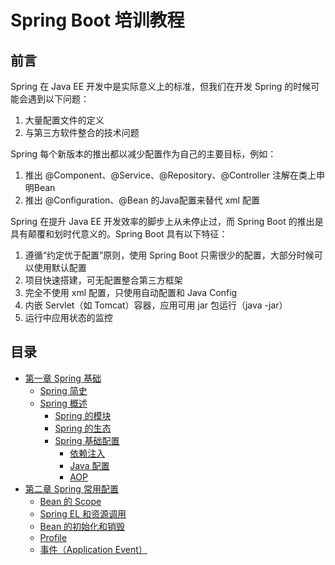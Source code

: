 # Spring Boot 培训教程

## 前言

Spring 在 Java EE 开发中是实际意义上的标准，但我们在开发 Spring 的时候可能会遇到以下问题：

1. 大量配置文件的定义
2. 与第三方软件整合的技术问题

Spring 每个新版本的推出都以减少配置作为自己的主要目标，例如：

1. 推出 @Component、@Service、@Repository、@Controller 注解在类上申明Bean
2. 推出 @Configuration、@Bean 的Java配置来替代 xml 配置

Spring 在提升 Java EE 开发效率的脚步上从未停止过，而 Spring Boot 的推出是具有颠覆和划时代意义的。Spring Boot 具有以下特征：

1. 遵循“约定优于配置”原则，使用 Spring Boot 只需很少的配置，大部分时候可以使用默认配置
2. 项目快速搭建，可无配置整合第三方框架
3. 完全不使用 xml 配置，只使用自动配置和 Java Config
4. 内嵌 Servlet（如 Tomcat）容器，应用可用 jar 包运行（java -jar）
5. 运行中应用状态的监控

## 目录

* [第一章 Spring 基础](https://github.com/topsale/spring-boot-train/tree/master/spring-boot-train-ch1)
    * [Spring 简史](https://github.com/topsale/spring-boot-train/tree/master/spring-boot-train-ch1#spring-简史)
    * [Spring 概述](https://github.com/topsale/spring-boot-train/tree/master/spring-boot-train-ch1#spring-概述)
        * [Spring 的模块](https://github.com/topsale/spring-boot-train/tree/master/spring-boot-train-ch1#1-spring-的模块)
        * [Spring 的生态](https://github.com/topsale/spring-boot-train/tree/master/spring-boot-train-ch1#2-spring-的生态)
        * [Spring 基础配置](https://github.com/topsale/spring-boot-train/tree/master/spring-boot-train-ch1#3-spring-基础配置)
            * [依赖注入](https://github.com/topsale/spring-boot-train/tree/master/spring-boot-train-ch1#31-依赖注入)
            * [Java 配置](https://github.com/topsale/spring-boot-train/tree/master/spring-boot-train-ch1#32-java-配置)
            * [AOP](https://github.com/topsale/spring-boot-train/tree/master/spring-boot-train-ch1#33-aop)
* [第二章 Spring 常用配置](https://github.com/topsale/spring-boot-train/tree/master/spring-boot-train-ch2)
    * [Bean 的 Scope](https://github.com/topsale/spring-boot-train/tree/master/spring-boot-train-ch2#bean-的-scope)
    * [Spring EL 和资源调用](https://github.com/topsale/spring-boot-train/tree/master/spring-boot-train-ch2#spring-el-和资源调用)
    * [Bean 的初始化和销毁](https://github.com/topsale/spring-boot-train/tree/master/spring-boot-train-ch2#bean-的初始化和销毁)
    * [Profile](https://github.com/topsale/spring-boot-train/tree/master/spring-boot-train-ch2#profile)
    * [事件（Application Event）](https://github.com/topsale/spring-boot-train/tree/master/spring-boot-train-ch2#事件application-event)